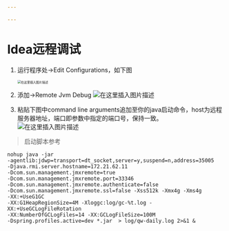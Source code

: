 ```yaml
---

---
```

# Idea远程调试
1. 运行程序处->Edit Configurations，如下图

	<img src="https://img-blog.csdnimg.cn/55bfe368ed0745ceb299283affbd8b71.png#pic_left" alt="在这里插入图片描述" style="margin:0px;zoom:50%;"/>


2. 添加->Remote Jvm Debug
		![在这里插入图片描述](https://img-blog.csdnimg.cn/353363b4e5024e3ca89940c3428479fe.png#pic_center)

3. 粘贴下图中command line arguments追加至你的java启动命令，host为远程服务器地址，端口即参数中指定的端口号，保持一致。
		![在这里插入图片描述](https://img-blog.csdnimg.cn/169567c914a04ec9951411f7b4b7c483.png#pic_center)

> 启动脚本参考

```shell
nohup java -jar    
-agentlib:jdwp=transport=dt_socket,server=y,suspend=n,address=35005   
-Djava.rmi.server.hostname=172.21.62.11 
-Dcom.sun.management.jmxremote=true  
-Dcom.sun.management.jmxremote.port=33346  
-Dcom.sun.management.jmxremote.authenticate=false  
-Dcom.sun.management.jmxremote.ssl=false -Xss512k -Xmx4g -Xms4g 
-XX:+UseG1GC  
-XX:G1HeapRegionSize=4M -Xloggc:log/gc-%t.log -XX:+UseGCLogFileRotation  
-XX:NumberOfGCLogFiles=14 -XX:GCLogFileSize=100M  
-Dspring.profiles.active=dev *.jar  > log/qw-daily.log 2>&1 &
```